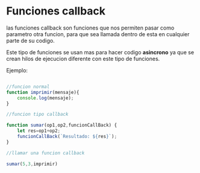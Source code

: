 # Funciones callback

las funciones callback son funciones que nos permiten pasar como parametro otra funcion, para que sea llamada dentro de esta en cualquier parte de su codigo.

Este tipo de funciones se usan mas para hacer codigo **asincrono** ya que se crean hilos de ejecucion diferente con este tipo de funciones.

Ejemplo:

```javascript

//funcion normal
function imprimir(mensaje){
    console.log(mensaje);
}

//funcion tipo callback

function sumar(op1,op2,funcionCallBack) {
    let res=op1+op2;
    funcionCallBack(`Resultado: ${res}`);
}

//llamar una funcion callback

sumar(5,3,imprimir)

```

